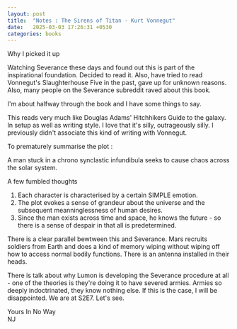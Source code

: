 ```yaml
---
layout: post
title:  "Notes : The Sirens of Titan - Kurt Vonnegut"
date:   2025-03-03 17:26:31 +0530
categories: books
---
```


Why I picked it up 

Watching Severance these days and found out this is part of the inspirational foundation. Decided to read it. 
Also, have tried to read Vonnegut's Slaughterhouse Five in the past, gave up for unknown reasons. Also, many people on the Severance subreddit raved about this book.


I'm about halfway through the book and I have some things to say.

This reads very much like Douglas Adams' Hitchhikers Guide to the galaxy. In setup as well as writing style. I love that it's silly, outrageously silly. I previously didn't associate this kind of writing with Vonnegut. 

To prematurely summarise the plot : 

A man stuck in a chrono synclastic infundibula seeks to cause chaos across the solar system.

A few fumbled thoughts

1. Each character is characterised by a certain SIMPLE emotion. 
2. The plot evokes a sense of grandeur about the universe and the subsequent meanninglessness of human desires. 
3. Since the man exists across time and space, he knows the future - so there is a sense of despair in that all is predetermined. 

There is a clear parallel bewtween this and Severance. Mars recruits soldiers from Earth and does a kind of memory wiping without wiping off how to access normal bodily functions. There is an antenna installed in their heads. 

There is talk about why Lumon is developing the Severance procedure at all - one of the theories is they're doing it to have severed armies. Armies so deeply indoctrinated, they know nothing else. If this is the case, I will be disappointed. We are at S2E7. Let's see. 
    
    
Yours In No Way\
NJ
